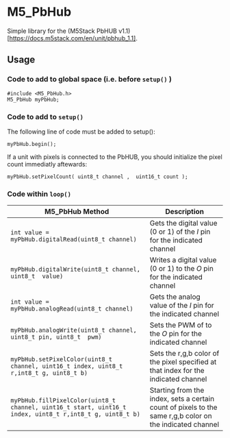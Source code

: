 # M5_PbHub

Simple library for the (M5Stack PbHUB v1.1)[https://docs.m5stack.com/en/unit/pbhub_1.1].

## Usage

### Code to add to global space (i.e. before `setup()` )

```arduino
#include <M5_PbHub.h>
M5_PbHub myPbHub;
```

### Code to add to `setup()`

The following line of code must be added to setup():
```arduino
myPbHub.begin();
```

If a unit with pixels is connected to the PbHUB, you should initialize the pixel count immediatly aftewards:
```arduino
myPbHub.setPixelCount( uint8_t channel ,  uint16_t count );
```

### Code within `loop()`

| M5_PbHub Method | Description |
| --------------- | --------------- |
| `int value = myPbHub.digitalRead(uint8_t channel)` | Gets the digital value (0 or 1) of the *I* pin for the indicated channel |
| `myPbHub.digitalWrite(uint8_t channel, uint8_t  value)` | Writes a digital value (0 or 1) to the *O* pin for the indicated channel |
| `int value = myPbHub.analogRead(uint8_t channel)` | Gets the analog value of the *I* pin for the indicated channel |
| `myPbHub.analogWrite(uint8_t channel, uint8_t pin, uint8_t  pwm)` | Sets the PWM of to the *O* pin for the indicated channel |
| `myPbHub.setPixelColor(uint8_t channel, uint16_t index, uint8_t r,int8_t g, uint8_t b)` | Sets the r,g,b color of the pixel specified at that index for the indicated channel |
| `myPbHub.fillPixelColor(uint8_t channel, uint16_t start, uint16_t index, uint8_t r,int8_t g, uint8_t b)` | Starting from the index, sets a certain count of pixels to the same r,g,b color on the indicated channel |


